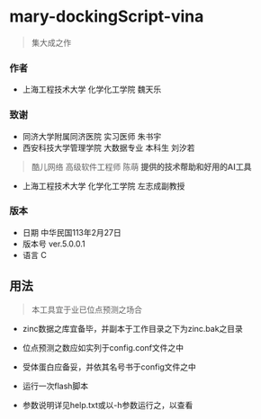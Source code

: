 # mary-dockingScript-vina
> 集大成之作

### 作者
- 上海工程技术大学 化学化工学院 魏天乐

### 致谢
- 同济大学附属同济医院 实习医师 朱书宇
- 西安科技大学管理学院 大数据专业 本科生 刘汐若
> 酷儿网络 高级软件工程师 陈萌 **提供的技术帮助和好用的AI工具**
- 上海工程技术大学 化学化工学院 左志成副教授

### 版本
- 日期 中华民国113年2月27日
- 版本号 ver.5.0.0.1
- 语言 C


## 用法
> 本工具宜于业已位点预测之场合
- zinc数据之库宜备毕，并副本于工作目录之下为zinc.bak之目录
- 位点预测之数应如实列于config.conf文件之中
- 受体蛋白应备妥，并依其名号书于config文件之中
- 运行一次flash脚本

- 参数说明详见help.txt或以-h参数运行之，以查看

